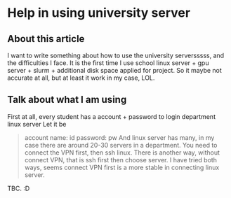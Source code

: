 # Help in using university server

## About this article
I want to write something about how to use the university serversssss, and the difficulties I face.
It is the first time I use school linux server + gpu server + slurm + additional disk space applied for project. So it maybe not accurate at all, but at least it work in my case, LOL.

## Talk about what I am using
First at all, every student has a account + password to login department linux server
Let it be
> account name: id
> password: pw
And linux server has many, in my case there are around 20-30 servers in a department. You need to connect the VPN first, then ssh linux<number>.<hostname>
There is another way, without connect VPN, that is ssh first then choose server.
I have tried both ways, seems connect VPN first is a more stable in connecting linux server.

TBC. :D
